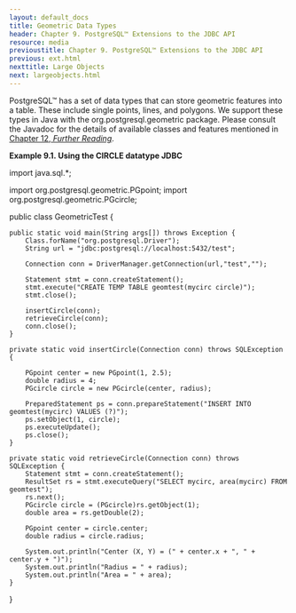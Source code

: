 ```yaml
---
layout: default_docs
title: Geometric Data Types
header: Chapter 9. PostgreSQL™ Extensions to the JDBC API
resource: media
previoustitle: Chapter 9. PostgreSQL™ Extensions to the JDBC API
previous: ext.html
nexttitle: Large Objects
next: largeobjects.html
---
```


PostgreSQL™ has a set of data types that can store geometric features into a
table. These include single points, lines, and polygons.  We support these types
in Java with the org.postgresql.geometric package. Please consult the Javadoc
for the details of available classes and features mentioned in [Chapter 12, *Further Reading*](reading.html).

<a name="geometric-circle-example"></a>
**Example 9.1. Using the CIRCLE datatype JDBC**

import java.sql.*;

import org.postgresql.geometric.PGpoint;
import org.postgresql.geometric.PGcircle;

public class GeometricTest {

	public static void main(String args[]) throws Exception {
		Class.forName("org.postgresql.Driver");
		String url = "jdbc:postgresql://localhost:5432/test";

		Connection conn = DriverManager.getConnection(url,"test","");

		Statement stmt = conn.createStatement();
		stmt.execute("CREATE TEMP TABLE geomtest(mycirc circle)");
		stmt.close();

		insertCircle(conn);
		retrieveCircle(conn);
		conn.close();
	}

	private static void insertCircle(Connection conn) throws SQLException {

		PGpoint center = new PGpoint(1, 2.5);
		double radius = 4;
		PGcircle circle = new PGcircle(center, radius);

		PreparedStatement ps = conn.prepareStatement("INSERT INTO geomtest(mycirc) VALUES (?)");
		ps.setObject(1, circle);
		ps.executeUpdate();
		ps.close();
	}
	
	private static void retrieveCircle(Connection conn) throws SQLException {
		Statement stmt = conn.createStatement();
		ResultSet rs = stmt.executeQuery("SELECT mycirc, area(mycirc) FROM geomtest");
		rs.next();
		PGcircle circle = (PGcircle)rs.getObject(1);
		double area = rs.getDouble(2);

		PGpoint center = circle.center;
		double radius = circle.radius;

		System.out.println("Center (X, Y) = (" + center.x + ", " + center.y + ")");
		System.out.println("Radius = " + radius);
		System.out.println("Area = " + area);
	}
}